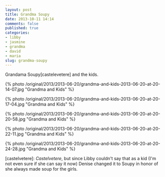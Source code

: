 ```yaml
---
layout: post
title: Grandma Soupy
date: 2013-10-11 14:14
comments: false
published: true
categories:
- libby
- jasmine
- grandma
- david
- maria
slug: grandma-soupy
---
```

Grandama Soupy[castelevetere] and the kids.

{% photo /original/2013/2013-06-20/grandma-and-kids-2013-06-20-at-20-14-07.jpg "Grandma and Kids" %}

{% photo /original/2013/2013-06-20/grandma-and-kids-2013-06-20-at-20-17-04.jpg "Grandma and Kids" %}

{% photo /original/2013/2013-06-20/grandma-and-kids-2013-06-20-at-20-20-58.jpg "Grandma and Kids" %}

{% photo /original/2013/2013-06-20/grandma-and-kids-2013-06-20-at-20-22-11.jpg "Grandma and Kids" %}

{% photo /original/2013/2013-06-20/grandma-and-kids-2013-06-20-at-20-24-28.jpg "Grandma and Kids" %}

[castelvetere]: *Castelvetere*, but since Libby couldn't say that as a kid (I'm not even sure if she can say it now) Denise changed it to Soupy in honor of she always made soup for the girls.
